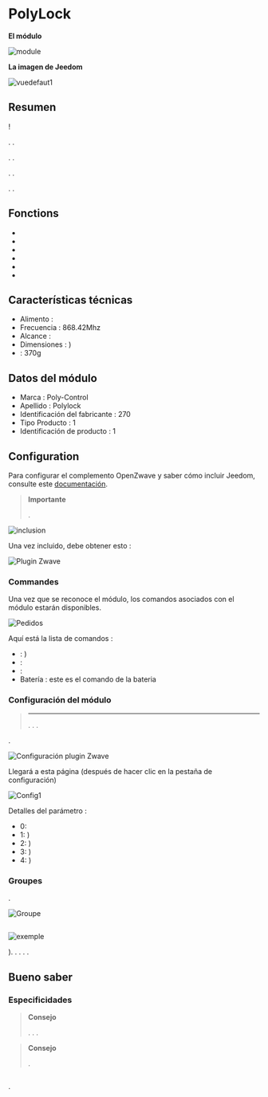 # PolyLock

**El módulo**

![module](images/polycontrol.polylock/module.jpg)

**La imagen de Jeedom**

![vuedefaut1](images/polycontrol.polylock/vuedefaut1.jpg)

## Resumen

 !

. .

. .

. .

. .

## Fonctions

-   
-   
-   
-   
-   
-   

## Características técnicas

-   Alimento : 
-   Frecuencia : 868.42Mhz
-   Alcance : 
-   Dimensiones : )
-    : 370g

## Datos del módulo

-   Marca : Poly-Control
-   Apellido : Polylock
-   Identificación del fabricante : 270
-   Tipo Producto : 1
-   Identificación de producto : 1

## Configuration

Para configurar el complemento OpenZwave y saber cómo incluir Jeedom, consulte este [documentación](https://doc.jeedom.com/es_ES/plugins/automation%20protocol/openzwave/).

> **Importante**
>
> .

![inclusion](images/polycontrol.polylock/inclusion.jpg)

Una vez incluido, debe obtener esto :

![Plugin Zwave](images/polycontrol.polylock/information.jpg)

### Commandes

Una vez que se reconoce el módulo, los comandos asociados con el módulo estarán disponibles.

![Pedidos](images/polycontrol.polylock/commandes.jpg)

Aquí está la lista de comandos :

-    : )
-    : 
-    : 
-   Batería : este es el comando de la bateria

### Configuración del módulo

> ****
>
> . . .

.

![Configuración plugin Zwave](images/plugin/bouton_configuration.jpg)

Llegará a esta página (después de hacer clic en la pestaña de configuración)

![Config1](images/polycontrol.polylock/config1.jpg)

Detalles del parámetro :

-   0: 
-   1: )
-   2: )
-   3: )
-   4: )

### Groupes

.

![Groupe](images/polycontrol.polylock/groupe.jpg)

## 

![exemple](images/polycontrol.polylock/exemple.jpg)

). . . . .

## Bueno saber

### Especificidades

> **Consejo**
>
> . . .

> **Consejo**
>
> .

## 

.
